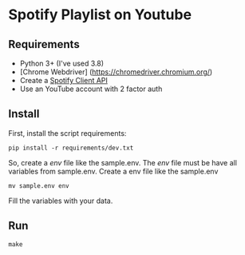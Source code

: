 # Spotify Playlist on Youtube

## Requirements
- Python 3+ (I've used 3.8)
- [Chrome Webdriver] (https://chromedriver.chromium.org/)
- Create a [Spotify Client API](https://developer.spotify.com/documentation/general/guides/app-settings/)
- Use an YouTube account with 2 factor auth

## Install
First, install the script requirements:
```
pip install -r requirements/dev.txt
```

So, create a _env_ file like the sample.env. The _env_ file must be have all variables from sample.env.
Create a env file like the sample.env
```
mv sample.env env
```
Fill the variables with your data.

## Run
```
make
```
